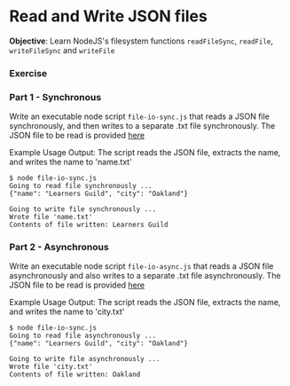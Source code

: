 # Read and Write JSON files

**Objective**: Learn NodeJS's filesystem functions `readFileSync`, `readFile`, `writeFileSync` and `writeFile`


### Exercise


### Part 1 - Synchronous
Write an executable node script `file-io-sync.js` that reads a JSON file synchronously, and then writes to a separate .txt file synchronously. The JSON file to be read is provided [here](../data/reading-and-writing.json)

Example Usage Output:
The script reads the JSON file, extracts the name, and writes the name to 'name.txt'
```
$ node file-io-sync.js
Going to read file synchronously ...
{"name": "Learners Guild", "city": "Oakland"}

Going to write file synchronously ...
Wrote file 'name.txt'
Contents of file written: Learners Guild

```

### Part 2 - Asynchronous
Write an executable node script `file-io-async.js` that reads a JSON file asynchronously and also writes to a separate .txt file asynchronously. The JSON file to be read is provided [here](../data/reading-and-writing.json)

Example Usage Output:
The script reads the JSON file, extracts the name, and writes the name to 'city.txt'
```
$ node file-io-sync.js
Going to read file asynchronously ...
{"name": "Learners Guild", "city": "Oakland"}

Going to write file asynchronously ...
Wrote file 'city.txt'
Contents of file written: Oakland

```

